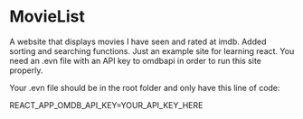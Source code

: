 # MovieList

A website that displays movies I have seen and rated at imdb. Added sorting and searching functions. Just an example site for learning react. You need an .evn file with an API key to omdbapi in order to run this site properly.

Your .evn file should be in the root folder and only have this line of code:

REACT_APP_OMDB_API_KEY=YOUR_API_KEY_HERE
